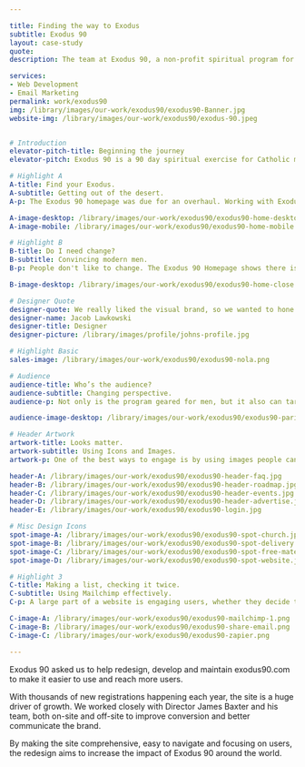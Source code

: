 ```yaml
---

title: Finding the way to Exodus
subtitle: Exodus 90
layout: case-study
quote: 
description: The team at Exodus 90, a non-profit spiritual program for men, needed help updating their website. Skymouse helped them make changes quickly, explore new marketing campaigns and improve their website so they could get new sign-ups and increase donations.

services:
- Web Development
- Email Marketing
permalink: work/exodus90
img: /library/images/our-work/exodus90/exodus90-Banner.jpg
website-img: /library/images/our-work/exodus90/exodus-90.jpeg


# Introduction
elevator-pitch-title: Beginning the journey
elevator-pitch: Exodus 90 is a 90 day spiritual exercise for Catholic men. Exodus 90 helps men to detach from technology, ditch bad habits, and grow in their faith.

# Highlight A
A-title: Find your Exodus.
A-subtitle: Getting out of the desert.
A-p: The Exodus 90 homepage was due for an overhaul. Working with Exodus 90 Director James Baxter, we realized the program wasn’t very clearly explained nor was the mission of the program communicated. Skymouse developed a beautiful custom WordPress page template that made it easy for the non-technical team at Exodus 90 to edit. The template was also reusable for other landing pages requiring the same layout.

A-image-desktop: /library/images/our-work/exodus90/exodus90-home-desktop.png
A-image-mobile: /library/images/our-work/exodus90/exodus90-home-mobile.png

# Highlight B
B-title: Do I need change?
B-subtitle: Convincing modern men.
B-p: People don't like to change. The Exodus 90 Homepage shows there is more to life once men overcome their enslavement to distractions. 

B-image-desktop: /library/images/our-work/exodus90/exodus90-home-close.png

# Designer Quote
designer-quote: We really liked the visual brand, so we wanted to hone it and not reinvent the wheel. It was a fun challege to use those design tools in a new and creative way.
designer-name: Jacob Lawkowski
designer-title: Designer
designer-picture: /library/images/profile/johns-profile.jpg

# Highlight Basic
sales-image: /library/images/our-work/exodus90/exodus90-nola.png

# Audience
audience-title: Who’s the audience?
audience-subtitle: Changing perspective.
audience-p: Not only is the program geared for men, but it also can target parishes as a whole. We developed a custom page showing pastors and parish leaders how easy it is to transform their community with Exodus 90.

audience-image-desktop: /library/images/our-work/exodus90/exodus90-parishes.png

# Header Artwork
artwork-title: Looks matter.
artwork-subtitle: Using Icons and Images.
artwork-p: One of the best ways to engage is by using images people can understand. Since everyone hates stock images, we decided to do something different. We designed some fun, simple illustrations that supported the message of the Exodus 90 brand.

header-A: /library/images/our-work/exodus90/exodus90-header-faq.jpg
header-B: /library/images/our-work/exodus90/exodus90-header-roadmap.jpg
header-C: /library/images/our-work/exodus90/exodus90-header-events.jpg
header-D: /library/images/our-work/exodus90/exodus90-header-advertise.jpg
header-E: /library/images/our-work/exodus90/exodus90-login.jpg

# Misc Design Icons
spot-image-A: /library/images/our-work/exodus90/exodus90-spot-church.jpg
spot-image-B: /library/images/our-work/exodus90/exodus90-spot-delivery.jpg
spot-image-C: /library/images/our-work/exodus90/exodus90-spot-free-materials.jpg
spot-image-D: /library/images/our-work/exodus90/exodus90-spot-website.jpg

# Highlight 3
C-title: Making a list, checking it twice.
C-subtitle: Using Mailchimp effectively.
C-p: A large part of a website is engaging users, whether they decide to register immediately or not. We helped the Exodus 90 team capture emails effectly and organize their data so  their follow-up campaigns would get in front of the right people.

C-image-A: /library/images/our-work/exodus90/exodus90-mailchimp-1.png
C-image-B: /library/images/our-work/exodus90/exodus90-share-email.png
C-image-C: /library/images/our-work/exodus90/exodus90-zapier.png

---
```


Exodus 90 asked us to help redesign, develop and maintain exodus90.com to make it easier to use and reach more users.

With thousands of new registrations happening each year, the site is a huge driver of growth. We worked closely with Director James Baxter and his team, both on-site and off-site to improve conversion and better communicate the brand.

By making the site comprehensive, easy to navigate and focusing on users, the redesign aims to increase the impact of Exodus 90 around the world.